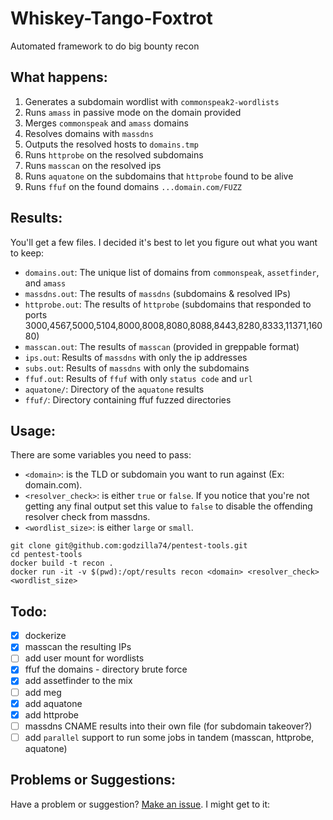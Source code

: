 # Whiskey-Tango-Foxtrot
Automated framework to do big bounty recon

## What happens:
1.  Generates a subdomain wordlist with `commonspeak2-wordlists`
2.  Runs `amass` in passive mode on the domain provided
3.  Merges `commonspeak` and `amass` domains
4.  Resolves domains with `massdns`
5.  Outputs the resolved hosts to `domains.tmp`
6.  Runs `httprobe` on the resolved subdomains
7.  Runs `masscan` on the resolved ips
8.  Runs `aquatone` on the subdomains that `httprobe` found to be alive
9.  Runs `ffuf` on the found domains `...domain.com/FUZZ`

## Results:
You'll get a few files.  I decided it's best to let you figure out what you want to keep:
-  `domains.out`: The unique list of domains from `commonspeak`, `assetfinder`, and `amass`
-  `massdns.out`: The results of `massdns` (subdomains & resolved IPs)
-  `httprobe.out`: The results of `httprobe` (subdomains that responded to ports 3000,4567,5000,5104,8000,8008,8080,8088,8443,8280,8333,11371,16080)
-  `masscan.out`: The results of `masscan` (provided in greppable format)
-  `ips.out`: Results of `massdns` with only the ip addresses
-  `subs.out`: Results of `massdns` with only the subdomains
-  `ffuf.out`: Results of `ffuf` with only `status code` and `url`
-  `aquatone/`: Directory of the `aquatone` results
-  `ffuf/`: Directory containing ffuf fuzzed directories

## Usage:
There are some variables you need to pass:
-  `<domain>`: is the TLD or subdomain you want to run against (Ex:  domain.com).
-  `<resolver_check>`: is either `true` or `false`.  If you notice that you're not getting any final output set this value to `false` to disable the offending resolver check from massdns.
-  `<wordlist_size>`: is either `large` or `small`.

```
git clone git@github.com:godzilla74/pentest-tools.git
cd pentest-tools
docker build -t recon .
docker run -it -v $(pwd):/opt/results recon <domain> <resolver_check> <wordlist_size>
```

## Todo:
- [x]  dockerize
- [x]  masscan the resulting IPs  
- [ ]  add user mount for wordlists
- [x]  ffuf the domains - directory brute force    
- [x]  add assetfinder to the mix
- [ ]  add meg
- [x]  add aquatone
- [x]  add httprobe
- [ ]  massdns CNAME results into their own file (for subdomain takeover?)
- [ ]  add `parallel` support to run some jobs in tandem (masscan, httprobe, aquatone)

## Problems or Suggestions:
Have a problem or suggestion?  [Make an issue](https://github.com/godzilla74/pentest-tools/issues).  I might get to it:
